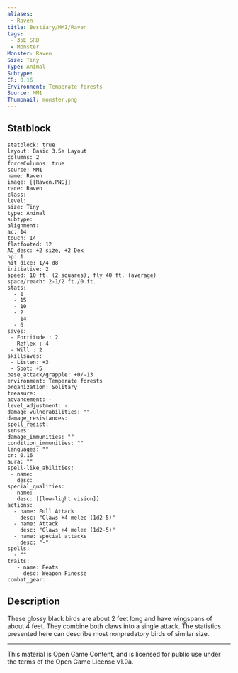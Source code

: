 ```yaml
---
aliases:
 - Raven
title: Bestiary/MM1/Raven
tags: 
 - 35E_SRD
 - Monster
Monster: Raven
Size: Tiny
Type: Animal
Subtype: 
CR: 0.16
Environnent: Temperate forests
Source: MM1
Thumbnail: monster.png
---
```


## Statblock

```statblock
statblock: true
layout: Basic 3.5e Layout
columns: 2
forceColumns: true
source: MM1 
name: Raven
image: [[Raven.PNG]]
race: Raven
class: 
level: 
size: Tiny
type: Animal
subtype: 
alignment: 
ac: 14
touch: 14
flatfooted: 12
AC_desc: +2 size, +2 Dex
hp: 1
hit_dice: 1/4 d8
initiative: 2
speed: 10 ft. (2 squares), fly 40 ft. (average)
space/reach: 2-1/2 ft./0 ft.
stats:
  - 1
  - 15
  - 10
  - 2
  - 14
  - 6
saves:
 - Fortitude : 2
 - Reflex : 4
 - Will : 2
skillsaves:
 - Listen: +3
 - Spot: +5
base_attack/grapple: +0/-13
environment: Temperate forests
organization: Solitary
treasure: 
advancement: -
level_adjustment: -
damage_vulnerabilities: ""
damage_resistances: 
spell_resist: 
senses: 
damage_immunities: ""
condition_immunities: ""
languages: ""
cr: 0.16
aura: ""
spell-like_abilities:
 - name: 
   desc: 
special_qualities:
 - name:
   desc: [[low-light vision]]
actions:
  - name: Full Attack
    desc: "Claws +4 melee (1d2-5)"
  - name: Attack
    desc: "Claws +4 melee (1d2-5)"
  - name: special attacks
    desc: "-"
spells:
  - ""
traits:
   - name: Feats
     desc: Weapon Finesse
combat_gear:  
```

## Description



These glossy black birds are about 2 feet long and have wingspans of about 4 feet. They combine both claws into a single attack. The statistics presented here can describe most nonpredatory birds of similar size.

---

This material is Open Game Content, and is licensed for public use under the terms of the Open Game License v1.0a.
